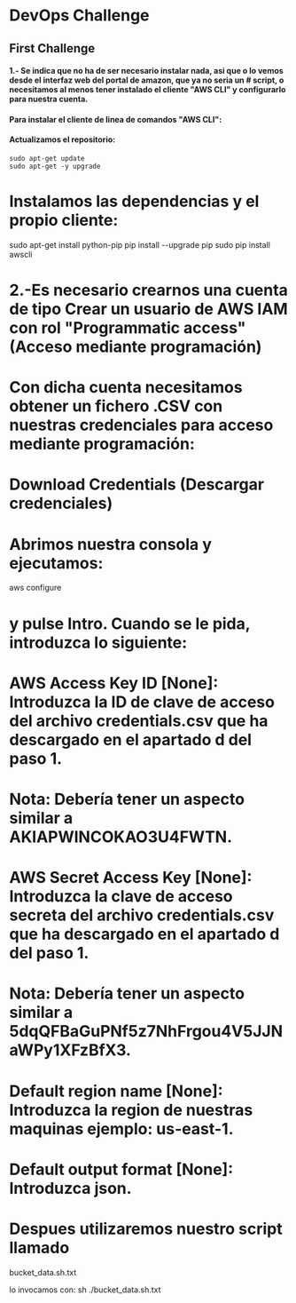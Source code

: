 # DevOps Challenge
## First Challenge
#### 1.- Se indica que no ha de ser necesario instalar nada, asi que o lo vemos desde el interfaz web del portal de amazon, que ya no seria un # script, o necesitamos al menos tener instalado el cliente "AWS CLI" y configurarlo para nuestra cuenta.

#### Para instalar el cliente de linea de comandos "AWS CLI":

#### Actualizamos el repositorio:
```
sudo apt-get update
sudo apt-get -y upgrade
```
# Instalamos las dependencias y el propio cliente:
sudo apt-get install python-pip
pip install --upgrade pip
sudo pip install awscli

# 2.-Es necesario crearnos una cuenta de tipo Crear un usuario de AWS IAM con rol "Programmatic access" (Acceso mediante programación)
# Con dicha cuenta necesitamos obtener un fichero .CSV con nuestras credenciales para acceso mediante programación:
# Download Credentials (Descargar credenciales)

# Abrimos nuestra consola y ejecutamos:

 aws configure

#  y pulse Intro. Cuando se le pida, introduzca lo siguiente:

# AWS Access Key ID [None]: Introduzca la ID de clave de acceso del archivo credentials.csv que ha descargado en el apartado d del paso 1.

# Nota: Debería tener un aspecto similar a AKIAPWINCOKAO3U4FWTN.

# AWS Secret Access Key [None]: Introduzca la clave de acceso secreta del archivo credentials.csv que ha descargado en el apartado d del paso 1.

# Nota: Debería tener un aspecto similar a 5dqQFBaGuPNf5z7NhFrgou4V5JJNaWPy1XFzBfX3.

# Default region name [None]: Introduzca la region de nuestras maquinas ejemplo: us-east-1.

# Default output format [None]: Introduzca json.

# Despues utilizaremos nuestro script llamado

bucket_data.sh.txt


lo invocamos con:
sh ./bucket_data.sh.txt
